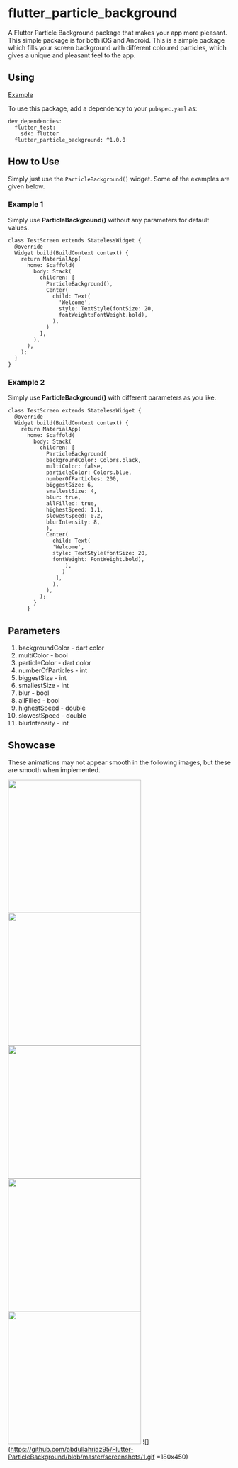 # flutter_particle_background

A Flutter Particle Background package that makes your app more pleasant. This simple package is for both iOS and Android. This is a simple package which fills your screen background with different coloured particles, which gives a unique and pleasant feel to the app.


## Using

[Example](https://github.com/abdullahriaz95/Flutter-ParticleBackground/blob/master/example/example_app.dart)

To use this package, add a dependency to your `pubspec.yaml` as:

    dev_dependencies:  
      flutter_test:  
        sdk: flutter
      flutter_particle_background: ^1.0.0


## How to Use

Simply just use the `ParticleBackground()` widget. Some of the examples are given below.

### Example 1
Simply use **ParticleBackground()** without any parameters for default values.

    class TestScreen extends StatelessWidget {  
      @override  
      Widget build(BuildContext context) {  
        return MaterialApp(  
          home: Scaffold(  
            body: Stack(  
              children: [  
                ParticleBackground(),  
			    Center(  
                  child: Text(  
                    'Welcome',  
				    style: TextStyle(fontSize: 20, 
				    fontWeight:FontWeight.bold),  
			      ),  
			    )  
              ],  
		    ),  
		  ),  
	    );  
      }  
    }
    
### Example 2
Simply use **ParticleBackground()** with different parameters as you like.

    class TestScreen extends StatelessWidget {  
      @override  
      Widget build(BuildContext context) {  
        return MaterialApp(  
          home: Scaffold(  
            body: Stack(  
              children: [  
                ParticleBackground(
                backgroundColor: Colors.black,  
    		    multiColor: false,  
    		    particleColor: Colors.blue,  
    		    numberOfParticles: 200,  
    		    biggestSize: 6,  
    		    smallestSize: 4,  
    		    blur: true,  
    		    allFilled: true,  
    		    highestSpeed: 1.1,  
    		    slowestSpeed: 0.2,
    		    blurIntensity: 8,
    		    ),  
    		    Center(  
                  child: Text(  
                  'Welcome',  
    		      style: TextStyle(fontSize: 20, 
    		      fontWeight: FontWeight.bold),  
    			      ),  
    			     )  
    	           ],  
    		      ),  
    		    ),  
    	      );  
    		}  
    	  }

   
## Parameters

 1. backgroundColor - dart color   
 2. multiColor - bool
 3. particleColor - dart color 
 4. numberOfParticles - int 
 5. biggestSize - int 
 6. smallestSize - int   
 7. blur - bool
 8. allFilled - bool
 9. highestSpeed - double
 10. slowestSpeed - double
 11. blurIntensity - int

## Showcase
These animations may not appear smooth in the following images, but these are smooth when implemented.

<img src="https://github.com/abdullahriaz95/Flutter-ParticleBackground/blob/master/screenshots/1.gif" height="300em" /> <img src="screenshots/2.gif" height="300em" /> <img src="screenshots/3.gif" height="300em" />
<img src="screenshots/4.gif" height="300em" /> <img src="screenshots/5.gif" height="300em" />
![](https://github.com/abdullahriaz95/Flutter-ParticleBackground/blob/master/screenshots/1.gif =180x450)

